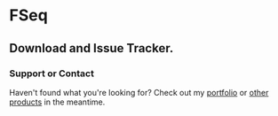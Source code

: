 # FSeq

## Download and Issue Tracker.

### Support or Contact
Haven't found what you're looking for? Check out my [portfolio](https://www.lasselauch.com/) or [other products](https://aescripts.com/authors/f-l/lasse-lauch/) in the meantime.

